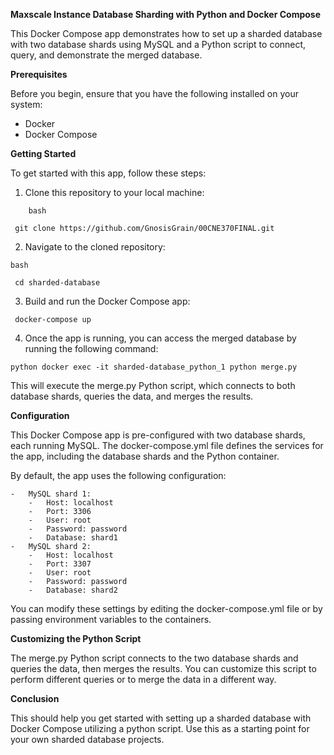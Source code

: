 **Maxscale Instance Database Sharding with Python and Docker Compose**

This Docker Compose app demonstrates how to set up a sharded database with two database shards using MySQL and a Python script to connect, query, and demonstrate the merged database.

**Prerequisites**

Before you begin, ensure that you have the following installed on your system:

-   Docker
-   Docker Compose

**Getting Started**

To get started with this app, follow these steps:

1.  Clone this repository to your local machine:
```
    bash

 git clone https://github.com/GnosisGrain/00CNE370FINAL.git
```
2. Navigate to the cloned repository:
```
bash

 cd sharded-database
```
3. Build and run the Docker Compose app:
```
 docker-compose up
```
4. Once the app is running, you can access the merged database by running the following command:

```
python docker exec -it sharded-database_python_1 python merge.py
```

This will execute the merge.py Python script, which connects to both database shards, queries the data, and merges the results.

**Configuration**

This Docker Compose app is pre-configured with two database shards, each running MySQL. The docker-compose.yml file defines the services for the app, including the database shards and the Python container.

By default, the app uses the following configuration:
```
-   MySQL shard 1:
    -   Host: localhost
    -   Port: 3306
    -   User: root
    -   Password: password
    -   Database: shard1
-   MySQL shard 2:
    -   Host: localhost
    -   Port: 3307
    -   User: root
    -   Password: password
    -   Database: shard2
```
You can modify these settings by editing the docker-compose.yml file or by passing environment variables to the containers.

**Customizing the Python Script**

The merge.py Python script connects to the two database shards and queries the data, then merges the results. You can customize this script to perform different queries or to merge the data in a different way.

**Conclusion**

This should help you get started with setting up a sharded database with Docker Compose utilizing a python script. Use this as a starting point for your own sharded database projects.
